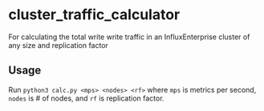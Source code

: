 # cluster_traffic_calculator
For calculating the total write write traffic in an InfluxEnterprise cluster of any size and replication factor

## Usage

Run `python3 calc.py <mps> <nodes> <rf>` where `mps` is metrics per second, `nodes` is # of nodes, and `rf` is replication factor.
